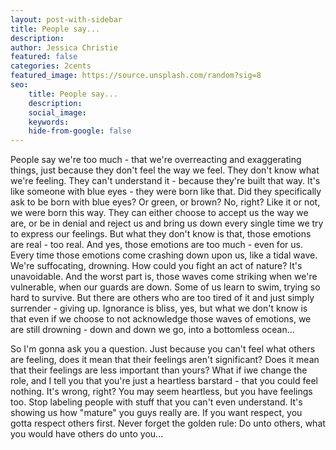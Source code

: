 ```yaml
---
layout: post-with-sidebar
title: People say...
description:
author: Jessica Christie
featured: false
categories: 2cents
featured_image: https://source.unsplash.com/random?sig=8
seo: 
    title: People say...
    description:
    social_image: 
    keywords: 
    hide-from-google: false
---
```


People say we're too much - that we're overreacting and exaggerating things, just because they don't feel the way we feel.
They don't know what we're feeling. They can't understand it - because they're built that way. It's like someone with blue eyes - they were born like that. Did they specifically ask to be born with blue eyes? Or green, or brown? No, right?
Like it or not, we were born this way.
They can either choose to accept us the way we are, or be in denial and reject us and bring us down every single time we try to express our feelings. But what they don't know is that, those emotions are real - too real. And yes, those emotions are too much - even for us. Every time those emotions come crashing down upon us, like a tidal wave. We're suffocating, drowning. How could you fight an act of nature? It's unavoidable. And the worst part is, those waves come striking when we're vulnerable, when our guards are down.
Some of us learn to swim, trying so hard to survive. But there are others who are too tired of it and just simply surrender - giving up. Ignorance is bliss, yes, but what we don't know is that even if we choose to not acknowledge those waves of emotions, we are still drowning - down and down we go, into a bottomless ocean...

So I'm gonna ask you a question.
Just because you can't feel what others are feeling, does it mean that their feelings aren't significant?
Does it mean that their feelings are less important than yours?
What if iwe change the role, and I tell you that you're just a heartless barstard - that you could feel nothing.
It's wrong, right? You may seem heartless, but you have feelings too.
Stop labeling people with stuff that you can't even understand. It's showing us how "mature" you guys really are.
If you want respect, you gotta respect others first.
Never forget the golden rule: Do unto others, what you would have others do unto you...